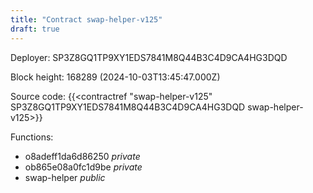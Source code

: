 ```yaml
---
title: "Contract swap-helper-v125"
draft: true
---
```

Deployer: SP3Z8GQ1TP9XY1EDS7841M8Q44B3C4D9CA4HG3DQD


 



Block height: 168289 (2024-10-03T13:45:47.000Z)

Source code: {{<contractref "swap-helper-v125" SP3Z8GQ1TP9XY1EDS7841M8Q44B3C4D9CA4HG3DQD swap-helper-v125>}}

Functions:

* o8adeff1da6d86250 _private_
* ob865e08a0fc1d9be _private_
* swap-helper _public_
